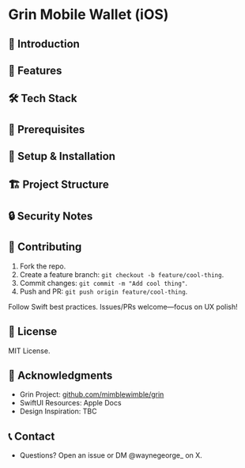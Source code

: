 # Grin Mobile Wallet (iOS)

## 📖 Introduction

## 🚀 Features

## 🛠 Tech Stack

## 📱 Prerequisites

## 🔧 Setup & Installation

## 🏗 Project Structure

## 🔒 Security Notes

## 🤝 Contributing
1. Fork the repo.
2. Create a feature branch: `git checkout -b feature/cool-thing`.
3. Commit changes: `git commit -m "Add cool thing"`.
4. Push and PR: `git push origin feature/cool-thing`.

Follow Swift best practices. Issues/PRs welcome—focus on UX polish!

## 📄 License
MIT License.

## 🙏 Acknowledgments
- Grin Project: [github.com/mimblewimble/grin](https://github.com/mimblewimble/grin)
- SwiftUI Resources: Apple Docs
- Design Inspiration: TBC

## 📞 Contact
- Questions? Open an issue or DM @waynegeorge_ on X.
